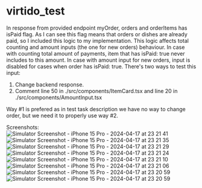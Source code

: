 # virtido_test
In response from provided endpoint myOrder, orders and orderItems has isPaid flag. As I can see this flag means that orders or dishes are already paid, so I included this logic to my implementation.
This logic affects total counting and amount inputs (the one for new orders) behaviour. 
In case with counting total amount of payments, item that has isPaid: true never includes to this amount.
In case with amount input for new orders, input is disabled for cases when order has isPaid: true.
There's two ways to test this input:
1) Change backend response.
2) Comment line 50 in ./src/components/ItemCard.tsx and line 20 in ./src/components/AmountInput.tsx

Way #1 is prefered as in test task description we have no way to change order, but we need it to properly use way #2.

Screenshots:
![Simulator Screenshot - iPhone 15 Pro - 2024-04-17 at 23 21 41](https://github.com/stasmotorny/virtido_test/assets/33233429/c7b6391f-3d51-45d7-8857-8b450fe56a60)
![Simulator Screenshot - iPhone 15 Pro - 2024-04-17 at 23 21 35](https://github.com/stasmotorny/virtido_test/assets/33233429/27b46510-061d-4177-9578-e7e69174f233)
![Simulator Screenshot - iPhone 15 Pro - 2024-04-17 at 23 21 29](https://github.com/stasmotorny/virtido_test/assets/33233429/bb07f744-9216-4dc3-982f-35a9b9ca92bb)
![Simulator Screenshot - iPhone 15 Pro - 2024-04-17 at 23 21 24](https://github.com/stasmotorny/virtido_test/assets/33233429/d94bc324-cff6-4206-8872-aaccb2fd4c7a)
![Simulator Screenshot - iPhone 15 Pro - 2024-04-17 at 23 21 10](https://github.com/stasmotorny/virtido_test/assets/33233429/9b0efccd-76c6-44c4-841b-20cf1183b2e2)
![Simulator Screenshot - iPhone 15 Pro - 2024-04-17 at 23 21 06](https://github.com/stasmotorny/virtido_test/assets/33233429/6eba7d9d-1a9f-4e56-b186-e9ab9bf06cb7)
![Simulator Screenshot - iPhone 15 Pro - 2024-04-17 at 23 20 59](https://github.com/stasmotorny/virtido_test/assets/33233429/043050ab-e92d-4faa-97d9-88fa921b6861)
![Simulator Screenshot - iPhone 15 Pro - 2024-04-17 at 23 20 59](https://github.com/stasmotorny/virtido_test/assets/33233429/65468eea-ec14-4c0a-894c-451964565327)
